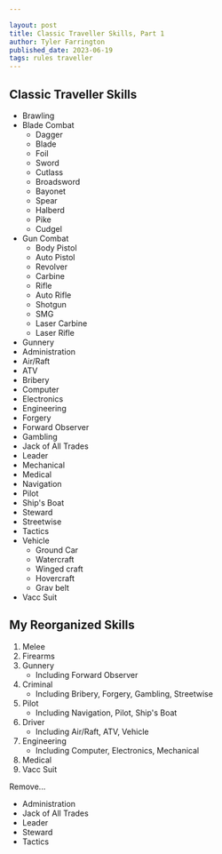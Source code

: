 ```yaml
---

layout: post
title: Classic Traveller Skills, Part 1
author: Tyler Farrington
published_date: 2023-06-19
tags: rules traveller
---
```


## Classic Traveller Skills

* Brawling
* Blade Combat
  * Dagger
  * Blade
  * Foil
  * Sword
  * Cutlass
  * Broadsword
  * Bayonet
  * Spear
  * Halberd
  * Pike
  * Cudgel
* Gun Combat
  * Body Pistol
  * Auto Pistol
  * Revolver
  * Carbine
  * Rifle
  * Auto Rifle
  * Shotgun
  * SMG
  * Laser Carbine
  * Laser Rifle
* Gunnery
* Administration
* Air/Raft
* ATV
* Bribery
* Computer
* Electronics
* Engineering
* Forgery
* Forward Observer
* Gambling
* Jack of All Trades
* Leader
* Mechanical
* Medical
* Navigation
* Pilot
* Ship's Boat
* Steward
* Streetwise
* Tactics
* Vehicle
  * Ground Car
  * Watercraft
  * Winged craft
  * Hovercraft
  * Grav belt
* Vacc Suit

## My Reorganized Skills

1. Melee
2. Firearms
3. Gunnery
    * Including Forward Observer
4. Criminal
    * Including Bribery, Forgery, Gambling, Streetwise
5. Pilot
    * Including Navigation, Pilot, Ship's Boat
6. Driver
    * Including Air/Raft, ATV, Vehicle
7. Engineering
    * Including Computer, Electronics, Mechanical
8. Medical
9. Vacc Suit

Remove...

* Administration
* Jack of All Trades
* Leader
* Steward
* Tactics
